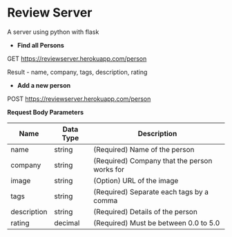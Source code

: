 # Review Server
A server using python with flask

+ **Find all Persons**

GET https://reviewserver.herokuapp.com/person

Result - name, company, tags, description, rating

+ **Add a new person**

POST https://reviewserver.herokuapp.com/person

**Request Body Parameters**

Name | Data Type | Description
--- | ---- | ---
name | string | (Required) Name of the person
company | string | (Required) Company that the person works for
image | string | (Option) URL of the image
tags | string | (Required) Separate each tags by a comma
description | string | (Required) Details of the person
rating | decimal | (Required) Must be between 0.0 to 5.0
